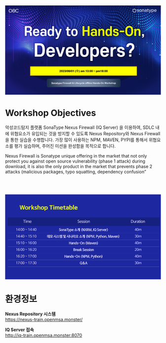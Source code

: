 ![image](https://github.com/OSCKOREA-WORKSHOP/NEXUS-FIREWALL-202306/blob/master/img/hands-on_main.png)

# Workshop Objectives
악성코드탐지 플랫폼 SonaType Nexus Firewall (IQ Server) 을 이용하여, SDLC 내에 위협요소가 유입되는 것을 방지할 수 있도록 Nexus Repository와 Nexus Firewall을 통한 실습을 수행합니다. 가장 많이 사용하는 NPM, MAVEN, PYPI를 통해서 위협요소를 평가 실습하며, 주어진 미션을 완성함을 목적으로 합니다.

Nexus Firewall is Sonatype unique offering in the market that not only protect you against open source vulnerability (phase 1 attack) during download, it is also the only product in the market that prevents phase 2 attacks (malicious packages, typo squatting, dependency confusion”<br/><br/><br/><br/>

![image](/img/timetable.png)

# 환경정보
**Nexus Repository 시스템** <br>
https://nexus-train.openmsa.monster/

**IQ Server 접속** <br>
http://iq-train.openmsa.monster:8070
